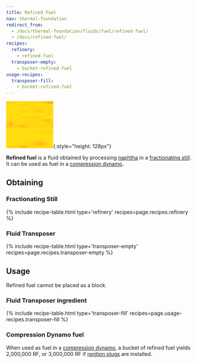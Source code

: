 ```yaml
---
title: Refined Fuel
nav: thermal-foundation
redirect_from:
  - /docs/thermal-foundation/fluids/fuel/refined-fuel/
  - /docs/refined-fuel/
recipes:
  refinery:
    - refined-fuel
  transposer-empty:
    - bucket-refined-fuel
usage-recipes:
  transposer-fill:
    - bucket-refined-fuel
---
```


![Refined fuel](/assets/images/thermal-foundation/refined-fuel.gif){:style="height: 128px"}


**Refined fuel** is a fluid obtained by processing [naphtha](/docs/naphtha/) in
a [fractionating still](/docs/fractionating-still/). It can be used as fuel in a
[compression dynamo](/docs/compression-dynamo/).


Obtaining
---------

### Fractionating Still
{% include recipe-table.html type='refinery' recipes=page.recipes.refinery %}

### Fluid Transposer
{% include recipe-table.html type='transposer-empty' recipes=page.recipes.transposer-empty %}


Usage
-----

Refined fuel cannot be placed as a block.

### Fluid Transposer ingredient
{% include recipe-table.html type='transposer-fill' recipes=page.usage-recipes.transposer-fill %}

### Compression Dynamo fuel
When used as fuel in a [compression dynamo](/docs/compression-dynamo/), a bucket
of refined fuel yields 2,000,000 RF, or 3,000,000 RF if [ignition
plugs](/docs/augment-ignition-plugs/) are installed.
